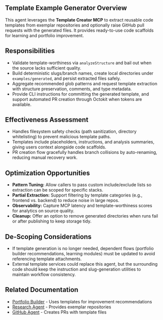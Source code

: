 ## Template Example Generator Overview

This agent leverages the **Template Creator MCP** to extract reusable code templates from exemplar repositories and optionally raise GitHub pull requests with the generated files. It provides ready-to-use code scaffolds for learning and portfolio improvement.

## Responsibilities
- Validate template-worthiness via `analyzeStructure` and bail out when the source lacks sufficient quality.
- Build deterministic slugs/branch names, create local directories under `examples/generated`, and persist extracted files safely.
- Aggregate recommended glob patterns and request template extraction with structure preservation, comments, and type metadata.
- Provide CLI instructions for committing the generated template, and support automated PR creation through Octokit when tokens are available.

## Effectiveness Assessment
- Handles filesystem safety checks (path sanitization, directory whitelisting) to prevent malicious template paths.
- Templates include placeholders, instructions, and analysis summaries, giving users context alongside code scaffolds.
- PR creation flow gracefully handles branch collisions by auto-renaming, reducing manual recovery work.

## Optimization Opportunities
- **Pattern Tuning:** Allow callers to pass custom include/exclude lists so extraction can be scoped for specific stacks.
- **Partial Extraction:** Support filtering by template categories (e.g., frontend vs. backend) to reduce noise in large repos.
- **Observability:** Capture MCP latency and template-worthiness scores for analytics on source quality.
- **Cleanup:** Offer an option to remove generated directories when runs fail or after publishing to keep storage tidy.

## De-Scoping Considerations
- If template generation is no longer needed, dependent flows (portfolio builder recommendations, learning modules) must be updated to avoid referencing template attachments.
- External template services could replace this agent, but the surrounding code should keep the instruction and slug-generation utilities to maintain workflow consistency.

## Related Documentation
- [Portfolio Builder](portfolio-builder.md) - Uses templates for improvement recommendations
- [Research Agent](langgraph-research-agent.md) - Provides exemplar repositories
- [GitHub Agent](github-agent.md) - Creates PRs with template files
